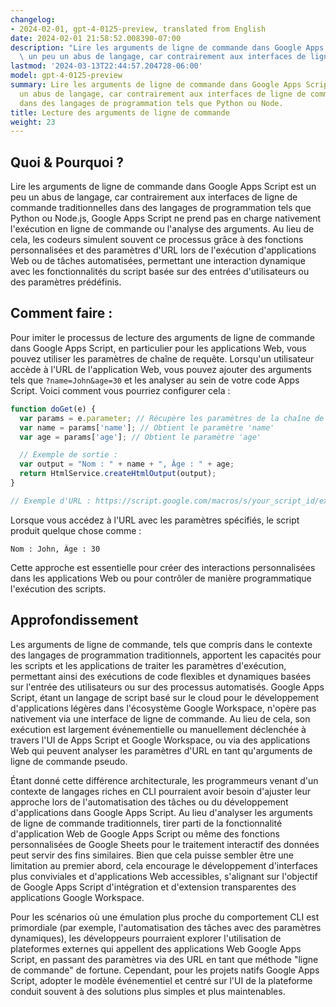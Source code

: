 ```yaml
---
changelog:
- 2024-02-01, gpt-4-0125-preview, translated from English
date: 2024-02-01 21:58:52.008390-07:00
description: "Lire les arguments de ligne de commande dans Google Apps Script est\
  \ un peu un abus de langage, car contrairement aux interfaces de ligne de commande\u2026"
lastmod: '2024-03-13T22:44:57.204728-06:00'
model: gpt-4-0125-preview
summary: Lire les arguments de ligne de commande dans Google Apps Script est un peu
  un abus de langage, car contrairement aux interfaces de ligne de commande traditionnelles
  dans des langages de programmation tels que Python ou Node.
title: Lecture des arguments de ligne de commande
weight: 23
---
```


## Quoi & Pourquoi ?

Lire les arguments de ligne de commande dans Google Apps Script est un peu un abus de langage, car contrairement aux interfaces de ligne de commande traditionnelles dans des langages de programmation tels que Python ou Node.js, Google Apps Script ne prend pas en charge nativement l'exécution en ligne de commande ou l'analyse des arguments. Au lieu de cela, les codeurs simulent souvent ce processus grâce à des fonctions personnalisées et des paramètres d'URL lors de l'exécution d'applications Web ou de tâches automatisées, permettant une interaction dynamique avec les fonctionnalités du script basée sur des entrées d'utilisateurs ou des paramètres prédéfinis.

## Comment faire :

Pour imiter le processus de lecture des arguments de ligne de commande dans Google Apps Script, en particulier pour les applications Web, vous pouvez utiliser les paramètres de chaîne de requête. Lorsqu'un utilisateur accède à l'URL de l'application Web, vous pouvez ajouter des arguments tels que `?name=John&age=30` et les analyser au sein de votre code Apps Script. Voici comment vous pourriez configurer cela :

```javascript
function doGet(e) {
  var params = e.parameter; // Récupère les paramètres de la chaîne de requête
  var name = params['name']; // Obtient le paramètre 'name'
  var age = params['age']; // Obtient le paramètre 'age'

  // Exemple de sortie :
  var output = "Nom : " + name + ", Âge : " + age;
  return HtmlService.createHtmlOutput(output);
}

// Exemple d'URL : https://script.google.com/macros/s/your_script_id/exec?name=John&age=30
```

Lorsque vous accédez à l'URL avec les paramètres spécifiés, le script produit quelque chose comme :

```
Nom : John, Âge : 30
```

Cette approche est essentielle pour créer des interactions personnalisées dans les applications Web ou pour contrôler de manière programmatique l'exécution des scripts.

## Approfondissement

Les arguments de ligne de commande, tels que compris dans le contexte des langages de programmation traditionnels, apportent les capacités pour les scripts et les applications de traiter les paramètres d'exécution, permettant ainsi des exécutions de code flexibles et dynamiques basées sur l'entrée des utilisateurs ou sur des processus automatisés. Google Apps Script, étant un langage de script basé sur le cloud pour le développement d'applications légères dans l'écosystème Google Workspace, n'opère pas nativement via une interface de ligne de commande. Au lieu de cela, son exécution est largement événementielle ou manuellement déclenchée à travers l'UI de Apps Script et Google Workspace, ou via des applications Web qui peuvent analyser les paramètres d'URL en tant qu'arguments de ligne de commande pseudo.

Étant donné cette différence architecturale, les programmeurs venant d'un contexte de langages riches en CLI pourraient avoir besoin d'ajuster leur approche lors de l'automatisation des tâches ou du développement d'applications dans Google Apps Script. Au lieu d'analyser les arguments de ligne de commande traditionnels, tirer parti de la fonctionnalité d'application Web de Google Apps Script ou même des fonctions personnalisées de Google Sheets pour le traitement interactif des données peut servir des fins similaires. Bien que cela puisse sembler être une limitation au premier abord, cela encourage le développement d'interfaces plus conviviales et d'applications Web accessibles, s'alignant sur l'objectif de Google Apps Script d'intégration et d'extension transparentes des applications Google Workspace.

Pour les scénarios où une émulation plus proche du comportement CLI est primordiale (par exemple, l'automatisation des tâches avec des paramètres dynamiques), les développeurs pourraient explorer l'utilisation de plateformes externes qui appellent des applications Web Google Apps Script, en passant des paramètres via des URL en tant que méthode "ligne de commande" de fortune. Cependant, pour les projets natifs Google Apps Script, adopter le modèle événementiel et centré sur l'UI de la plateforme conduit souvent à des solutions plus simples et plus maintenables.
